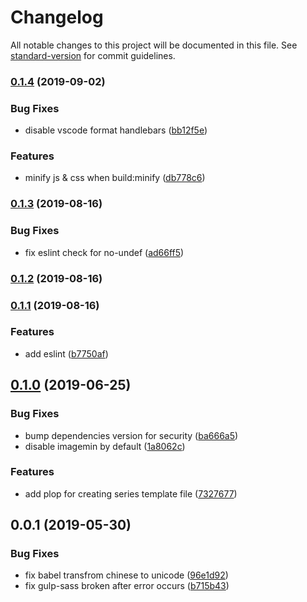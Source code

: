 # Changelog

All notable changes to this project will be documented in this file. See [standard-version](https://github.com/conventional-changelog/standard-version) for commit guidelines.

### [0.1.4](https://github.com/goy-fe/gulp-pug-template/compare/v0.1.3...v0.1.4) (2019-09-02)


### Bug Fixes

* disable vscode format handlebars ([bb12f5e](https://github.com/goy-fe/gulp-pug-template/commit/bb12f5e))


### Features

* minify js & css when build:minify ([db778c6](https://github.com/goy-fe/gulp-pug-template/commit/db778c6))

### [0.1.3](https://github.com/goy-fe/gulp-pug-template/compare/v0.1.2...v0.1.3) (2019-08-16)


### Bug Fixes

* fix eslint check for no-undef ([ad66ff5](https://github.com/goy-fe/gulp-pug-template/commit/ad66ff5))

### [0.1.2](https://github.com/goy-fe/gulp-pug-template/compare/v0.1.1...v0.1.2) (2019-08-16)

### [0.1.1](https://github.com/goy-fe/gulp-pug-template/compare/v0.1.0...v0.1.1) (2019-08-16)


### Features

* add eslint ([b7750af](https://github.com/goy-fe/gulp-pug-template/commit/b7750af))

## [0.1.0](https://github.com/goy-fe/gulp-pug-template/compare/v0.0.1...v0.1.0) (2019-06-25)


### Bug Fixes

* bump dependencies version for security ([ba666a5](https://github.com/goy-fe/gulp-pug-template/commit/ba666a5))
* disable imagemin by default ([1a8062c](https://github.com/goy-fe/gulp-pug-template/commit/1a8062c))


### Features

* add plop for creating series template file ([7327677](https://github.com/goy-fe/gulp-pug-template/commit/7327677))



## 0.0.1 (2019-05-30)


### Bug Fixes

* fix babel transfrom chinese to unicode ([96e1d92](https://github.com/goy-fe/gulp-pug-template/commit/96e1d92))
* fix gulp-sass broken after error occurs ([b715b43](https://github.com/goy-fe/gulp-pug-template/commit/b715b43))
